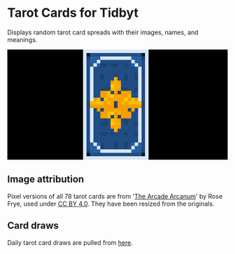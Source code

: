 # Tarot Cards for Tidbyt

Displays random tarot card spreads with their images, names, and meanings.

![Tarot Cards for Tidbyt](tarot_cards.gif)

## Image attribution
Pixel versions of all 78 tarot cards are from '[The Arcade Arcanum](https://modernmodron.itch.io/the-arcade-arcanum)' by Rose Frye, used under [CC BY 4.0](https://creativecommons.org/licenses/by/4.0/). They have been resized from the originals.

## Card draws
Daily tarot card draws are pulled from [here](https://github.com/frame-shift/tarot).